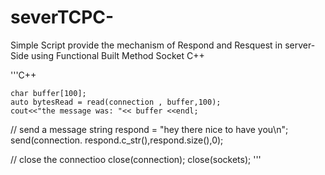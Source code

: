 # severTCPC-
Simple Script provide the mechanism of Respond and Resquest in server-Side using Functional Built Method Socket C++

'''C++

    char buffer[100];
    auto bytesRead = read(connection , buffer,100);
    cout<<"the message was: "<< buffer <<endl; 
   // send a message 
   string respond = "hey there nice to have you\n";
   send(connection. respond.c_str(),respond.size(),0);

   // close the connectioo
    close(connection);
    close(sockets);
'''

